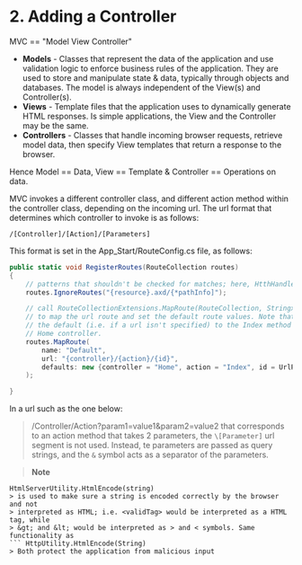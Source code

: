# 2. Adding a Controller
MVC == "Model View Controller"
+ **Models** - Classes that represent the data of the application and use validation
logic to enforce business rules of the application. They are used to store and 
manipulate state & data, typically through objects and databases. The model is 
always independent of the View(s) and Controller(s).
+ **Views** - Template files that the application uses to dynamically generate
HTML responses. Is simple applications, the View and the Controller may be the
same.
+ **Controllers** - Classes that handle incoming browser requests, retrieve model
data, then specify View templates that return a response to the browser.

Hence Model == Data, View == Template & Controller == Operations on data.

MVC invokes a different controller class, and different action method within the
controller class, depending on the incoming url. The url format that determines
which controller to invoke is as follows:
```
/[Controller]/[Action]/[Parameters]
```

This format is set in the App_Start/RouteConfig.cs file, as follows:
```c#
public static void RegisterRoutes(RouteCollection routes)
{
    // patterns that shouldn't be checked for matches; here, HtthHandler files
    routes.IgnoreRoutes("{resource}.axd/{*pathInfo]");

    // call RouteCollectionExtensions.MapRoute(RouteCollection, Stringx2, Object)
    // to map the url route and set the default route values. Note that it sets
    // the default (i.e. if a url isn't specified) to the Index method of the
    // Home controller.
    routes.MapRoute(
        name: "Default",
        url: "{controller}/{action}/{id}",
        defaults: new {controller = "Home", action = "Index", id = UrlParameter.Optional}
    );

}
```

In a url such as the one below:
> /Controller/Action?param1=value1&param2=value2
that corresponds to an action method that takes 2 parameters, the `\[Parameter]`
url segment is not used. Instead, te parameters are passed as query strings, and
the `&` symbol acts as a separator of the parameters.

> **Note**
```
HtmlServerUtility.HtmlEncode(string)
> is used to make sure a string is encoded correctly by the browser and not 
> interpreted as HTML; i.e. <validTag> would be interpreted as a HTML tag, while
> &gt; and &lt; would be interpreted as > and < symbols. Same functionality as
``` HttpUtility.HtmlEncode(String)
> Both protect the application from malicious input
